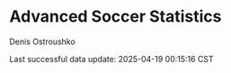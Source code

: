 # Advanced Soccer Statistics
Denis Ostroushko

<!-- gfm -->

Last successful data update: 2025-04-19 00:15:16 CST

